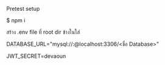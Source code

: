 Pretest setup

$ npm i

สร้าง .env file ที่ root dir
ข้างในใส่


DATABASE_URL="mysql://<username>:<password>@localhost:3306/<ชื่อ Database>"


JWT_SECRET=devaoun

